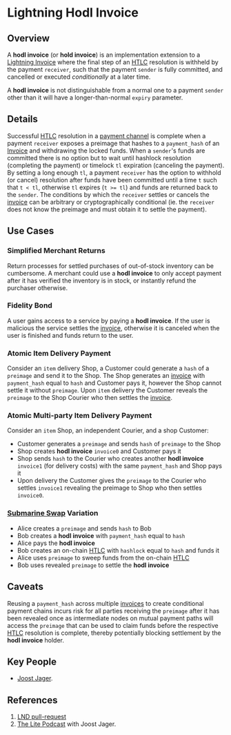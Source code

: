 # Lightning Hodl Invoice

## Overview

A **hodl invoice** (or **hold invoice**) is an implementation extension to a [Lightning Invoice](invoice.md) where the final step of an [HTLC](../bitcoin/htlc.md) resolution is withheld by the payment `receiver`, such that the payment `sender` is fully committed, and cancelled or executed _conditionally_ at a later time.

A **hodl invoice** is not distinguishable from a normal one to a payment `sender` other than it will have a longer-than-normal `expiry` parameter.

## Details

Successful [HTLC](../bitcoin/htlc.md) resolution in a [payment channel](payment-channel.md) is complete when a payment `receiver` exposes a preimage that hashes to a `payment_hash` of an [Invoice](invoice.md) and withdrawing the locked funds. When a `sender`'s funds are committed there is no option but to wait until hashlock resolution (completing the payment) or timelock `tl` expiration (canceling the payment). By setting a long enough `tl`, a payment `receiver` has the option to withhold (or cancel) resolution after funds have been committed until a time `t` such that `t < tl`, otherwise `tl` expires (`t >= tl`) and funds are returned back to the `sender`. The conditions by which the `receiver` settles or cancels the [invoice](invoice.md) can be arbitrary or cryptographically conditional (ie. the `receiver` does not know the preimage and must obtain it to settle the payment).

## Use Cases

### Simplified Merchant Returns

Return processes for settled purchases of out-of-stock inventory can be cumbersome. A merchant could use a **hodl invoice** to only accept payment after it has verified the inventory is in stock, or instantly refund the purchaser otherwise.

### Fidelity Bond

A user gains access to a service by paying a **hodl invoice**. If the user is malicious the service settles the [invoice](invoice.md), otherwise it is canceled when the user is finished and funds return to the user.

### Atomic Item Delivery Payment

Consider an `item` delivery Shop, a Customer could generate a `hash` of a `preimage` and send it to the Shop. The Shop generates an [invoice](invoice.md) with `payment_hash` equal to `hash` and Customer pays it, however the Shop cannot settle it without `preimage`. Upon `item` delivery the Customer reveals the `preimage` to the Shop Courier who then settles the [invoice](invoice.md).

### Atomic Multi-party Item Delivery Payment

Consider an `item` Shop, an independent Courier, and a shop Customer:
- Customer generates a `preimage` and sends `hash` of `preimage` to the Shop
- Shop creates **hodl invoice** `invoice0` and Customer pays it
- Shop sends `hash` to the Courier who creates another **hodl invoice** `invoice1` (for delivery costs) with the same `payment_hash` and Shop pays it
- Upon delivery the Customer gives the `preimage` to the Courier who settles `invoice1` revealing the preimage to Shop who then settles `invoice0`.

### [Submarine Swap](../research/submarine-swap.md) Variation

- Alice creates a `preimage` and sends `hash` to Bob
- Bob creates a **hodl invoice** with `payment_hash` equal to `hash`
- Alice pays the **hodl invoice**
- Bob creates an on-chain [HTLC](../bitcoin/htlc.md) with `hashlock` equal to `hash` and funds it
- Alice uses `preimage` to sweep funds from the on-chain [HTLC](../bitcoin/htlc.md)
- Bob uses revealed `preimage` to settle the **hodl invoice**

## Caveats

Reusing a `payment_hash` across multiple [invoices](invoice.md) to create conditional payment chains incurs risk for all parties receiving the `preimage` after it has been revealed once as intermediate nodes on mutual payment paths will access the `preimage` that can be used to claim funds before the respective [HTLC](../bitcoin/htlc.md) resolution is complete, thereby potentially blocking settlement by the **hodl invoice** holder.

## Key People
- [Joost Jager](https://twitter.com/joostjgr).

## References

1. [LND pull-request](https://github.com/lightningnetwork/lnd/pull/2022)
2. [The Lite Podcast](http://thelitepodcast.libsyn.com/lightning-network-routing-and-hodl-invoices) with Joost Jager.
